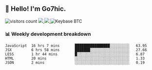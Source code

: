## 👋 Hello! I'm Go7hic.

 ![visitors count](https://visitors-by-url-pls-dont-use-this-in-your-repo.vercel.app/Go7hic-github-readme)
 <a href="https://twitter.com/Go7hic">
    <img src="https://img.shields.io/badge/-@Go7hic-1ca0f1?style=flat-square&labelColor=1ca0f1&logo=twitter&logoColor=white&link=https://twitter.com/Go7hic">
   <a/>
   <a href="mailto:gtfx0209@gmail.com">
    <img src="https://img.shields.io/badge/-gtfx0209@gmail.com-c14438?style=flat-square&logo=Gmail&logoColor=white&link=mailto:gtfx0209@gmail.com">
   <a/>
    ![Keybase BTC](https://img.shields.io/keybase/btc/Go7hic)
 <!--
🔭 I’m currently working
🌱 I’m currently learning
💬 Ask me about 
📫 How to reach me: 
⚡ Fun fact: 
-->
 <!--
![My Github Stats](https://github-readme-stats.vercel.app/api?username=Go7hic&show_icons=true&count_private=true)

-->

### 📊 Weekly development breakdown
<!--START_SECTION:waka-->
```text
JavaScript  16 hrs 7 mins       ████████████████░░░░░░░░░   63.95 
JSX         6 hrs 58 mins       ███████░░░░░░░░░░░░░░░░░░   27.66 
LESS        1 hr 44 mins        █░░░░░░░░░░░░░░░░░░░░░░░░   6.87 
HTML        20 mins             ░░░░░░░░░░░░░░░░░░░░░░░░░   1.33 
JSON        2 mins              ░░░░░░░░░░░░░░░░░░░░░░░░░   0.19
```
<!--END_SECTION:waka-->


